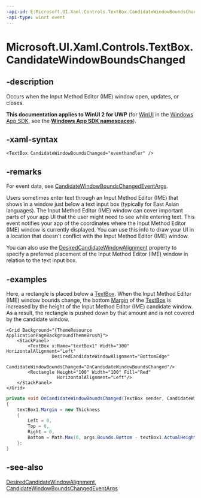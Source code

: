 ```yaml
---
-api-id: E:Microsoft.UI.Xaml.Controls.TextBox.CandidateWindowBoundsChanged
-api-type: winrt event
---
```


<!-- Event syntax
public event Windows.Foundation.TypedEventHandler CandidateWindowBoundsChanged<Windows.UI.Xaml.Controls.TextBox,  Windows.UI.Xaml.Controls.CandidateWindowBoundsChangedEventArgs>
-->

# Microsoft.UI.Xaml.Controls.TextBox.CandidateWindowBoundsChanged

## -description

Occurs when the Input Method Editor (IME) window open, updates, or closes.

**This documentation applies to WinUI 2 for UWP** (for [WinUI](/windows/apps/winui/winui3/) in the [Windows App SDK](/windows/apps/windows-app-sdk/), see the **[Windows App SDK namespaces](/windows/windows-app-sdk/api/winrt/)**).

## -xaml-syntax

```xaml
<TextBox CandidateWindowBoundsChanged="eventhandler" />
```

## -remarks

For event data, see [CandidateWindowBoundsChangedEventArgs](candidatewindowboundschangedeventargs.md).

Users sometimes enter text through an Input Method Editor (IME) that shows in a window just below a text input box (typically for East Asian languages). The Input Method Editor (IME) window can cover important parts of your app UI that the user might need to see while entering text. This event notifies your app of the coordinates where the Input Method Editor (IME) window is currently displayed. You can use this info to draw your UI in a location that doesn't conflict with the Input Method Editor (IME) window.

You can also use the [DesiredCandidateWindowAlignment](textbox_desiredcandidatewindowalignment.md) property to specify a preferred placement of the Input Method Editor (IME) window in relation to the text input box.

## -examples

Here, a rectangle is placed below a [TextBox](textbox.md). When the Input Method Editor (IME) window bounds change, the bottom [Margin](../microsoft.ui.xaml/frameworkelement_margin.md) of the [TextBox](textbox.md) is increased by the height of the Input Method Editor (IME) candidate window. As a result, the rectangle is pushed down by that amount and is not covered by the candidate window.

```xaml
<Grid Background="{ThemeResource ApplicationPageBackgroundThemeBrush}">
    <StackPanel>
        <TextBox x:Name="textBox1" Width="300" HorizontalAlignment="Left"
                 DesiredCandidateWindowAlignment="BottomEdge"
                 CandidateWindowBoundsChanged="OnCandidateWindowBoundsChanged"/>
        <Rectangle Height="100" Width="100" Fill="Red"
                   HorizontalAlignment="Left"/>
    </StackPanel>
</Grid>

```

```csharp
private void OnCandidateWindowBoundsChanged(TextBox sender, CandidateWindowBoundsChangedEventArgs args)
{
    textBox1.Margin = new Thickness
    {
        Left = 0,
        Top = 0,
        Right = 0,
        Bottom = Math.Max(0, args.Bounds.Bottom - textBox1.ActualHeight)
    };
}

```

## -see-also

[DesiredCandidateWindowAlignment](textbox_desiredcandidatewindowalignment.md), [CandidateWindowBoundsChangedEventArgs](candidatewindowboundschangedeventargs.md)
